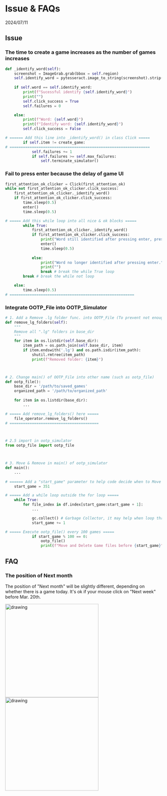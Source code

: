 # Issue & FAQs
2024/07/11

## Issue

### The time to create a game increases as the number of games increases

```python
def _identify_word(self):
    screenshot = ImageGrab.grab(bbox = self.region)
    self.identify_word = pytesseract.image_to_string(screenshot).strip()
    
    if self.word == self.identify_word:
        print(f"Sucessful identify {self.identify_word}")
        print("")
        self.click_success = True
        self.failures = 0

    else:
        print(f"Word: {self.word}")
        print(f"Identify word: {self.identify_word}")
        self.click_success = False

# ====== Add this line into _identify_word() in class Click =====
        if self.item != create_game:
# ===============================================================
            self.failures += 1
            if self.failures >= self.max_failures:
                self.terminate_simulator()
```

<div style="page-break-after: always;"></div>

### Fail to press enter because the delay of game UI

```python
first_attention_ok_clicker = Click(first_attention_ok)
while not first_attention_ok_clicker.click_success: 
    first_attention_ok_clicker._identify_word()
    if first_attention_ok_clicker.click_success:
        time.sleep(0.5)
        enter()
        time.sleep(0.5)

# ===== Add this while loop into all nice & ok blocks =====
        while True:
            first_attention_ok_clicker._identify_word()
            if first_attention_ok_clicker.click_success:
                print("Word still identified after pressing enter, pressing enter again.")
                enter()
                time.sleep(0.5)
                
            else:
                print("Word no longer identified after pressing enter.")
                print("")
                break # break the while True loop
        break # break the while not loop

    else:
        time.sleep(0.5)
# ========================================================
```

<div style="page-break-after: always;"></div>

### Integrate OOTP_File into OOTP_Simulator
```python
# 1. Add a Remove .lg folder func. into OOTP_File (To prevent not enough storage)
def remove_lg_folders(self):
    """
    Remove all ".lg" folders in base_dir
    """
    for item in os.listdir(self.base_dir):
        item_path = os.path.join(self.base_dir, item)
        if item.endswith('.lg') and os.path.isdir(item_path):
            shutil.rmtree(item_path)
            print(f"Removed folder: {item}")



# 2. Change main() of OOTP_File into other name (such as ootp_file)
def ootp_file():
    base_dir = '/path/to/saved_games'
    organized_path = '/path/to/organized_path'
    
    for item in os.listdir(base_dir):
        ...

# ===== Add remove_lg_folders() here =====
    file_operator.remove_lg_folders()
# ========================================



# 2.5 import in ootp_simulator
from ootp_file import ootp_file



# 3. Move & Remove in main() of ootp_simulator
def main():
    ...
    
# ====== Add a "start_game" parameter to help code decide when to Move & Remove folders =====
    start_game = 351

# ===== Add a while loop outside the for loop =====
    while True:
        for file_index in df.index[start_game:start_game + 1]:
            ...

            gc.collect() # Garbage Collector, it may help when loop through hundred of games
            start_game += 1

# ===== Execute ootp_file() every 100 games =====
            if start_game % 100 == 0:
                ootp_file()
                print(f"Move and Delete Game files before {start_game}")
```

<div style="page-break-after: always;"></div>

## FAQ

### The position of Next month
The position of "Next month" will be slightly different, depending on whether there is a game today. It's ok if your mouse click on "Next week" before Mar. 20th.

<img src="image-1.png" alt="drawing" height="300"/>
<img src="image.png" alt="drawing" height="300"/>